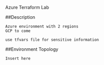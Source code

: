 Azure Terraform Lab

##Description 

    Azure environment with 2 regions 
    GCP to come

    use tfvars file for sensitive information 

##Environment Topology 

    Insert here 




